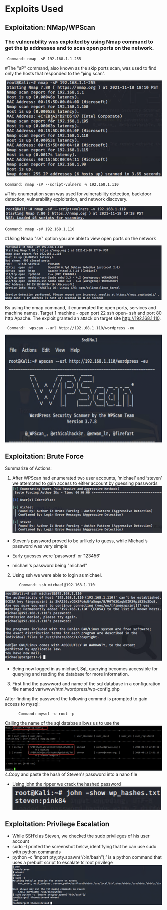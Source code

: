 # Exploits Used 

## Exploitation: NMap/WPScan

### The vulnerability was exploited by using Nmap command to get the ip addresses and to scan open ports on the network. 

     Command: nmap -sP 192.168.1.1-255

   #The "sP" command, also known as the skip ports scan, was used to find only the hosts that responded to the "ping scan".

![Image2](/images/Image2.png)




    Command: nmap -sV --script-vulners -v 192.168.1.110

  #This enumeration scan was used for vulnerability detection, backdoor detection, vulnerability exploitation, and network discovery.

![Image3](/images/Image3.png)




    Command: nmap -sV 192.168.1.110

  #Using Nmap "sV" option you are able to view open ports on the network

![Image4](/images/Image4.png)

By using the nmap command, it enumerated the open ports, services and machine names. Target 1 machine -  open port 22  ssh open- ssh and port 80 http Apache.  The exploit granted an attack on target site http://192.168.1.110.  

     Command:  wpscan --url http://192.168.1.110/wordpress -eu
![Image6](/images/Image6.png)

## Exploitation: Brute Force

Summarize of Actions:
1. After WPScan had enumerated two user accounts, ‘michael’ and ‘steven’ we attempted to gain access to either account by guessing passwords
![Image7](/images/Image7.png)

- Steven’s password proved to be unlikely to guess, while Michael’s password was very simple

- Early guesses were ‘password’ or ‘123456’

- michael's password being "michael"

2. Using ssh we were able to login as michael.

          Command: ssh michael@192.168.1.110
![Image8](/images/Image8.png)
- Being now logged in as michael, SqL querying becomes accessible for querying and reading the database for more information.
3. First find the paswword and name of the sql database in a configuration file named var/www/html/wordpress/wp-config.php
           
          
          
After finding the password the following commnd is prompted to gain access to mysql:    
          
          Command: mysql -u root -p


Calling the name of the sql databse allows us to use the 
![Image13](/images/Image13.png)
4.Copy and paste the hash of Steven's password into a nano file 
- Using john the ripper we crack the hashed password 
![Image9](/images/Image9.png)
## Exploitation: Privilege Escalation
- While SSH’d as Steven, we checked the sudo privileges of his user account
- sudo -l printed the screenshot below, identifying that he can use sudo with python commands
- python -c ‘import pty;pty.spawn(“/bin/bash”);’ is a python command that uses a prebuilt script to escalate to root privilege
![Image10](/images/Image10.png)
